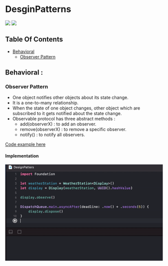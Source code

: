 # DesginPatterns

![](https://img.shields.io/badge/build-passing-brightgreen.svg)
![](https://img.shields.io/badge/platform-macOS-lightgrey.svg)

## Table Of Contents
 - [Behavioral](#behavioral)
    * [Observer Pattern](#observer)

<a name="behavioral"></a>
## Behavioral : 

<a name="observer"></a>
### Observer Pattern

 - One object notifies other objects about its state change.
 - It is a one-to-many relationship.
 - When the state of one object changes, other object which are subscribed to it gets notified about the state change.
 - Observable protocol has three abstract methods : 
    * add(observerX) : to add an observer.
    * remove(observerX) : to remove a specific observer.
    * notify() : to notify all observers.

[Code example here](DesignPatters.playground/Sources/ObserverPattern.swift)

#### Implementation 
![Demo](https://github.com/TrabelsiAchraf/DesginPatterns/blob/master/resources/observer_pattern.gif)
